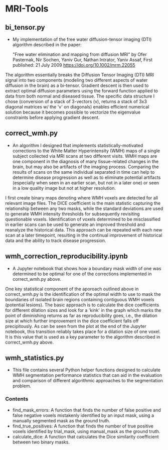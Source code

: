 # MRI-Tools

## bi_tensor.py 
- My implementation of the free water diffusion-tensor imaging (DTI) algorithm described in the paper:

  "Free water elimination and mapping from diffusion MRI"
  by Ofer Pasternak,  Nir Sochen,  Yaniv Gur,  Nathan Intrator,  Yaniv Assaf,
  First published: 21 July 2009 https://doi.org/10.1002/mrm.22055

The algorithm essentially breaks the Diffusion Tensor Imaging (DTI) MRI signal into two components (modeling two different aspects of water diffusion in the brain) as a bi-tensor.  Gradient descent is then used to extract optimal diffusion parameters using the forward function applied to data from both normal and diseased tissue.  The specific data structure I chose (conversion of a stack of 3-vectors (v), returns a stack of 3x3 diagonal matrices w/ the 'v' on diagonals) enables efficient numerical solution because it becomes possible to vectorize the eigenvalue constraints before applying gradient descent.

## correct_wmh.py 
- An algorithm I designed that implements statistically-motivated corrections to the White Matter Hyperintensity (WMH) maps of a single subject collected via MRI scans at two different visits.  WMH maps are one component in the diagnosis of many tissue-related changes in the brain, but may also be artifacts of the imaging process.  Comparing the results of scans on the same individual separated in time can help to determine disease progression as well as to eliminate potential artifacts (especially when seen in an earlier scan, but not in a later one) or seen in a low quality image but not at higher resolution.

I first create binary maps denoting where WMH voxels are detected for all relevant image files.  The DICE coefficient is the main statistic capturing the relationship between any two masks, while the standard deviations are used to generate WMH intensity thresholds for subsequently revisiting questionable voxels.  Identification of voxels determined to be misclassified in earlier scans can be used to generate an improved threshold and reanalyze the historical data.  This approach can be repeated with each new scan at a later timepoint, resulting in the continual improvement of historical data and the ability to track disease progression.

## wmh_correction_reproducibility.ipynb 
- A Jupyter notebook that shows how a boundary mask width of one was determined to be optimal for one of the corrections implemented in correct_wmh.py above.

One key statistical component of the aporoach outlined above in correct_wmh.py is the identification of the optimal width to use to mask the boundaries of isolated brain regions containing contiguous WMH voxels (potential lesions).  The basic approach is to calculate the dice coefficients for different dilation sizes and look for a 'kink' in the graph which marks the point of diminishing returns as far as reproducibility goes, i.e., the dilation size at which further improvement in the dice coefficient falls off precipitously.  As can be seen from the plot at the end of the Jupyter notebook, this transition reliably takes place for a dilation size of one voxel.  It is this value that is used as a key parameter to the algorithm described in correct_wmh.py above.

## wmh_statistics.py 
- This file contains several Python helper functions designed to calculate WMH segmentation performance statistics that can aid in the evaluation and comparison of different algorithmic approaches to the segmentation problem.

### Contents
- find_mask_errors:  A function that finds the number of false positive and false negative voxels mistakenly identified by an input mask, using a manually segmented mask as the ground truth.
- find_true_positives:  A function that finds the number of true positive voxels identified by trial_mask, using manual_mask as the ground truth.
- calculate_dice:  A function that calculates the Dice similarity coefficient between two binary masks.

